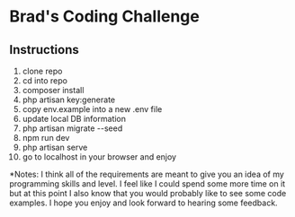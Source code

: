 # Brad's Coding Challenge 

## Instructions 
1. clone repo
2. cd into repo
3. composer install
4. php artisan key:generate
5. copy env.example into a new .env file
6. update local DB information
7. php artisan migrate --seed
8. npm run dev
9. php artisan serve
10. go to localhost in your browser and enjoy

*Notes:  I think all of the requirements are meant to give you an idea of my programming skills and level.  I feel like I could spend some more time on it but at this point I also know that you would probably like to see some code examples.  I hope you enjoy and look forward to hearing some feedback.  

